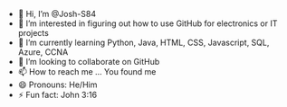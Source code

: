 - 👋 Hi, I’m @Josh-S84
- 👀 I’m interested in figuring out how to use GitHub for electronics or IT projects
- 🌱 I’m currently learning Python, Java, HTML, CSS, Javascript, SQL, Azure, CCNA
- 💞️ I’m looking to collaborate on GitHub
- 📫 How to reach me ... You found me
- 😄 Pronouns: He/Him 
- ⚡ Fun fact: John 3:16

<!---
Josh-S84/Josh-S84 is a ✨ special ✨ repository because its `README.md` (this file) appears on your GitHub profile.
You can click the Preview link to take a look at your changes.
--->
